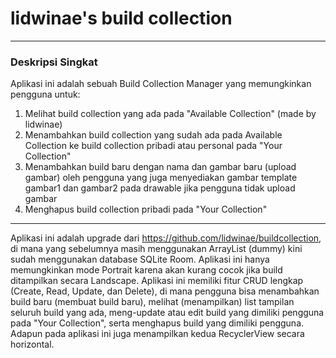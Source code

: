 # lidwinae's build collection

***

### Deskripsi Singkat
Aplikasi ini adalah sebuah Build Collection Manager yang memungkinkan pengguna untuk:
1. Melihat build collection yang ada pada "Available Collection" (made by lidwinae)
2. Menambahkan build collection yang sudah ada pada Available Collection ke build collection pribadi atau personal pada "Your Collection"
3. Menambahkan build baru dengan nama dan gambar baru (upload gambar) oleh pengguna yang juga menyediakan gambar template gambar1 dan gambar2 pada drawable jika pengguna tidak upload gambar
4. Menghapus build collection pribadi pada "Your Collection"

***

Aplikasi ini adalah upgrade dari https://github.com/lidwinae/buildcollection, di mana yang sebelumnya masih menggunakan ArrayList (dummy) kini sudah menggunakan database SQLite Room. Aplikasi ini hanya memungkinkan mode Portrait karena akan kurang cocok jika build ditampilkan secara Landscape. Aplikasi ini memiliki fitur CRUD lengkap (Create, Read, Update, dan Delete), di mana pengguna bisa menambahkan build baru (membuat build baru), melihat (menampilkan) list tampilan seluruh build yang ada, meng-update atau edit build yang dimiliki pengguna pada "Your Collection", serta menghapus build yang dimiliki pengguna. Adapun pada aplikasi ini juga menampilkan kedua RecyclerView secara horizontal.
